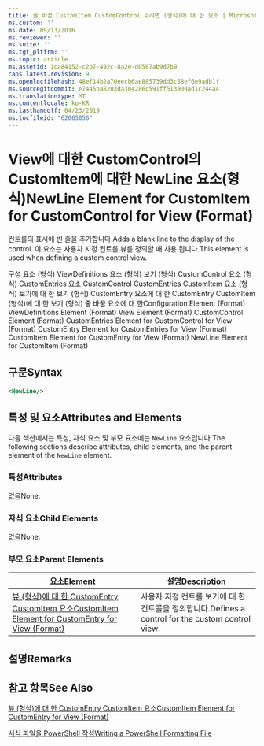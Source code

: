```yaml
---
title: 줄 바꿈 CustomItem CustomControl 보려면 (형식)에 대 한 요소 | Microsoft Docs
ms.custom: ''
ms.date: 09/13/2016
ms.reviewer: ''
ms.suite: ''
ms.tgt_pltfrm: ''
ms.topic: article
ms.assetid: 1ca84152-c2b7-492c-8a2e-d0587ab9d7b9
caps.latest.revision: 9
ms.openlocfilehash: 48ef14b2a70eecb6ae885739dd3c58ef6e9adb1f
ms.sourcegitcommit: e7445ba8203da304286c591ff513900ad1c244a4
ms.translationtype: MT
ms.contentlocale: ko-KR
ms.lasthandoff: 04/23/2019
ms.locfileid: "62065056"
---
```

# <a name="newline-element-for-customitem-for-customcontrol-for-view-format"></a><span data-ttu-id="b17cf-102">View에 대한 CustomControl의 CustomItem에 대한 NewLine 요소(형식)</span><span class="sxs-lookup"><span data-stu-id="b17cf-102">NewLine Element for CustomItem for CustomControl for View (Format)</span></span>

<span data-ttu-id="b17cf-103">컨트롤의 표시에 빈 줄을 추가합니다.</span><span class="sxs-lookup"><span data-stu-id="b17cf-103">Adds a blank line to the display of the control.</span></span> <span data-ttu-id="b17cf-104">이 요소는 사용자 지정 컨트롤 뷰를 정의할 때 사용 됩니다.</span><span class="sxs-lookup"><span data-stu-id="b17cf-104">This element is used when defining a custom control view.</span></span>

<span data-ttu-id="b17cf-105">구성 요소 (형식) ViewDefinitions 요소 (형식) 보기 (형식) CustomControl 요소 (형식) CustomEntries 요소 CustomControl CustomEntries CustomItem 요소 (형식) 보기에 대 한 보기 (형식) CustomEntry 요소에 대 한 CustomEntry CustomItem (형식)에 대 한 보기 (형식) 줄 바꿈 요소에 대 한</span><span class="sxs-lookup"><span data-stu-id="b17cf-105">Configuration Element (Format) ViewDefinitions Element (Format) View Element (Format) CustomControl Element (Format) CustomEntries Element for CustomControl for View (Format) CustomEntry Element for CustomEntries for View (Format) CustomItem Element for CustomEntry for View (Format) NewLine Element for CustomItem (Format)</span></span>

## <a name="syntax"></a><span data-ttu-id="b17cf-106">구문</span><span class="sxs-lookup"><span data-stu-id="b17cf-106">Syntax</span></span>

```xml
<NewLine/>
```

## <a name="attributes-and-elements"></a><span data-ttu-id="b17cf-107">특성 및 요소</span><span class="sxs-lookup"><span data-stu-id="b17cf-107">Attributes and Elements</span></span>

<span data-ttu-id="b17cf-108">다음 섹션에서는 특성, 자식 요소 및 부모 요소에는 `NewLine` 요소입니다.</span><span class="sxs-lookup"><span data-stu-id="b17cf-108">The following sections describe attributes, child elements, and the parent element of the `NewLine` element.</span></span>

### <a name="attributes"></a><span data-ttu-id="b17cf-109">특성</span><span class="sxs-lookup"><span data-stu-id="b17cf-109">Attributes</span></span>

<span data-ttu-id="b17cf-110">없음</span><span class="sxs-lookup"><span data-stu-id="b17cf-110">None.</span></span>

### <a name="child-elements"></a><span data-ttu-id="b17cf-111">자식 요소</span><span class="sxs-lookup"><span data-stu-id="b17cf-111">Child Elements</span></span>

<span data-ttu-id="b17cf-112">없음</span><span class="sxs-lookup"><span data-stu-id="b17cf-112">None.</span></span>

### <a name="parent-elements"></a><span data-ttu-id="b17cf-113">부모 요소</span><span class="sxs-lookup"><span data-stu-id="b17cf-113">Parent Elements</span></span>

|<span data-ttu-id="b17cf-114">요소</span><span class="sxs-lookup"><span data-stu-id="b17cf-114">Element</span></span>|<span data-ttu-id="b17cf-115">설명</span><span class="sxs-lookup"><span data-stu-id="b17cf-115">Description</span></span>|
|-------------|-----------------|
|[<span data-ttu-id="b17cf-116">뷰 (형식)에 대 한 CustomEntry CustomItem 요소</span><span class="sxs-lookup"><span data-stu-id="b17cf-116">CustomItem Element for CustomEntry for View (Format)</span></span>](./customitem-element-for-customentry-for-customcontrol-for-view-format.md)|<span data-ttu-id="b17cf-117">사용자 지정 컨트롤 보기에 대 한 컨트롤을 정의합니다.</span><span class="sxs-lookup"><span data-stu-id="b17cf-117">Defines a control for the custom control view.</span></span>|

## <a name="remarks"></a><span data-ttu-id="b17cf-118">설명</span><span class="sxs-lookup"><span data-stu-id="b17cf-118">Remarks</span></span>

## <a name="see-also"></a><span data-ttu-id="b17cf-119">참고 항목</span><span class="sxs-lookup"><span data-stu-id="b17cf-119">See Also</span></span>

[<span data-ttu-id="b17cf-120">뷰 (형식)에 대 한 CustomEntry CustomItem 요소</span><span class="sxs-lookup"><span data-stu-id="b17cf-120">CustomItem Element for CustomEntry for View (Format)</span></span>](./customitem-element-for-customentry-for-customcontrol-for-view-format.md)

[<span data-ttu-id="b17cf-121">서식 파일을 PowerShell 작성</span><span class="sxs-lookup"><span data-stu-id="b17cf-121">Writing a PowerShell Formatting File</span></span>](./writing-a-powershell-formatting-file.md)
